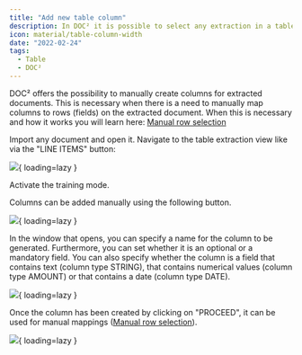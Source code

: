 ```yaml
---
title: "Add new table column"
description: In DOC² it is possible to select any extraction in a table and extract it to a new column
icon: material/table-column-width
date: "2022-02-24"
tags:
  - Table
  - DOC²
---
```


DOC² offers the possibility to manually create columns for extracted documents. This is necessary when there is a need to manually map columns to rows (fields) on the extracted document. When this is necessary and how it works you will learn here: [Manual row selection](/doc2/doc2app/table-train/training-of-table-extraction/manual-row-selection/)

Import any document and open it. Navigate to the table extraction view like via the "LINE ITEMS" button:

![](/_images/doc2/image-26.png){ loading=lazy }

Activate the training mode.

Columns can be added manually using the following button.

![](/_images/doc2/image-27-1024x367.png){ loading=lazy }

In the window that opens, you can specify a name for the column to be generated. Furthermore, you can set whether it is an optional or a mandatory field. You can also specify whether the column is a field that contains text (column type STRING), that contains numerical values (column type AMOUNT) or that contains a date (column type DATE).

![](/_images/doc2/image-28-1024x692.png){ loading=lazy }

Once the column has been created by clicking on "PROCEED", it can be used for manual mappings ([](/doc2/doc2app/table-train/training-of-table-extraction/manual-row-selection/)[Manual row selection](/doc2/doc2app/table-train/training-of-table-extraction/manual-row-selection/)).

![](/_images/doc2/image-29-1024x232.png){ loading=lazy }
